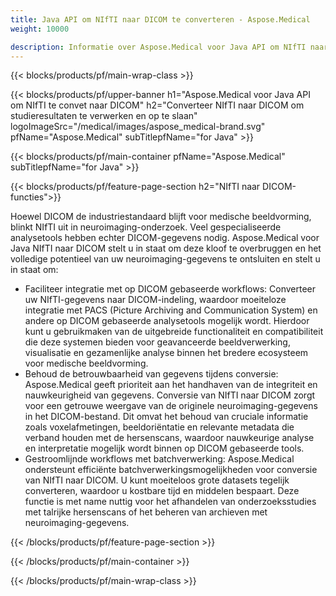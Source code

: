 ```yaml
---
title: Java API om NIfTI naar DICOM te converteren - Aspose.Medical
weight: 10000

description: Informatie over Aspose.Medical voor Java API om NIfTI naar DICOM te converteren
---
```


{{< blocks/products/pf/main-wrap-class >}}

{{< blocks/products/pf/upper-banner h1="Aspose.Medical voor Java API om NIfTI te convet naar DICOM" h2="Converteer NIfTI naar DICOM om studieresultaten te verwerken en op te slaan" logoImageSrc="/medical/images/aspose_medical-brand.svg" pfName="Aspose.Medical" subTitlepfName="for Java" >}}

{{< blocks/products/pf/main-container pfName="Aspose.Medical" subTitlepfName="for Java" >}}

{{< blocks/products/pf/feature-page-section h2="NIfTI naar DICOM-functies">}}

<p>Hoewel DICOM de industriestandaard blijft voor medische beeldvorming, blinkt NIfTI uit in neuroimaging-onderzoek. Veel gespecialiseerde analysetools hebben echter DICOM-gegevens nodig. Aspose.Medical voor Java NIfTI naar DICOM stelt u in staat om deze kloof te overbruggen en het volledige potentieel van uw neuroimaging-gegevens te ontsluiten en stelt u in staat om:</p>

<ul>
<li>Faciliteer integratie met op DICOM gebaseerde workflows: Converteer uw NIfTI-gegevens naar DICOM-indeling, waardoor moeiteloze integratie met PACS (Picture Archiving and Communication System) en andere op DICOM gebaseerde analysetools mogelijk wordt. Hierdoor kunt u gebruikmaken van de uitgebreide functionaliteit en compatibiliteit die deze systemen bieden voor geavanceerde beeldverwerking, visualisatie en gezamenlijke analyse binnen het bredere ecosysteem voor medische beeldvorming.</li>
<li>Behoud de betrouwbaarheid van gegevens tijdens conversie: Aspose.Medical geeft prioriteit aan het handhaven van de integriteit en nauwkeurigheid van gegevens. Conversie van NIfTI naar DICOM zorgt voor een getrouwe weergave van de originele neuroimaging-gegevens in het DICOM-bestand. Dit omvat het behoud van cruciale informatie zoals voxelafmetingen, beeldoriëntatie en relevante metadata die verband houden met de hersenscans, waardoor nauwkeurige analyse en interpretatie mogelijk wordt binnen op DICOM gebaseerde tools.</li>
<li>Gestroomlijnde workflows met batchverwerking: Aspose.Medical ondersteunt efficiënte batchverwerkingsmogelijkheden voor conversie van NIfTI naar DICOM. U kunt moeiteloos grote datasets tegelijk converteren, waardoor u kostbare tijd en middelen bespaart. Deze functie is met name nuttig voor het afhandelen van onderzoeksstudies met talrijke hersenscans of het beheren van archieven met neuroimaging-gegevens.</li>
</ul>

{{< /blocks/products/pf/feature-page-section >}}

{{< /blocks/products/pf/main-container >}}

{{< /blocks/products/pf/main-wrap-class >}}